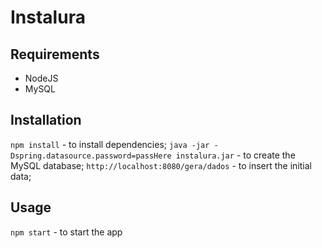 # Instalura

## Requirements
* NodeJS
* MySQL

## Installation
`npm install` - to install dependencies;
`java -jar -Dspring.datasource.password=passHere instalura.jar` - to create the MySQL database;
`http://localhost:8080/gera/dados` - to insert the initial data;

## Usage
`npm start` - to start the app
